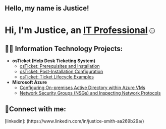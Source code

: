## Hello, my name is Justice!
<h1>Hi, I'm Justice, an <a href="https://linkedin.com/in/Justice">IT Professional</a>☺</h1>

<h2>👨‍💻 Information Technology Projects:</h2>

- <b>osTicket (Help Desk Ticketing System)</b>
  - [osTicket: Prerequisites and Installation](https://github.com/JusticeSmithIT/osticket-prereqs)
  - [osTicket: Post-Installation Configuration](https://github.com/JusticeSmithIT/post-install-config)
  - [osTicket: Ticket Lifecycle Examples](https://github.com/JusticeSmithIT/ticket-lifecycle)
- <b>Microsoft Azure</b>
  - [Configuring On-premises Active Directory within Azure VMs](https://github.com/JusticeSmithIT/configure-ad)
  - [Network Security Groups (NSGs) and Inspecting Network Protocols](https://github.com/JusticeSmithIT/azure-network-protocols)

<h2>🤳Connect with me:</h2>
[linkedin]: (https://www.linkedin.com/in/justice-smith-aa269b29a/)
